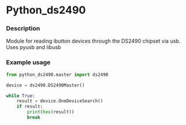 # Python_ds2490

### Description

Module for reading ibutton devices through the DS2490 chipset via usb. Uses pyusb and libusb



### Example usage

```python
from python_ds2490.master import ds2490

device = ds2490.DS2490Master()

while True:
	result = device.OneDeviceSearch()
	if result:
		print(hex(result))
		break

```
